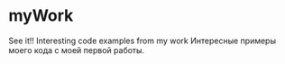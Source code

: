 # myWork
See it!! Interesting code examples from my work
Интересные примеры моего кода с моей первой работы.
